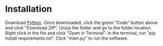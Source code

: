 # Installation

Download <a href="https://www.python.org/downloads/" target="_blank">Python</a>. Once downloaded, click the green "Code" button above and click "Download ZIP". Unzip the folder and go to the folder location. Right click in the file and click "Open in Terminal". 
In the terminal, run "pip install requirements.txt". Click "main.py" to run the software.
